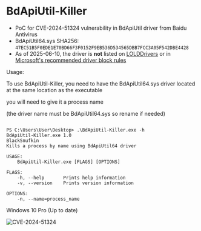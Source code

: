 # BdApiUtil-Killer
- PoC for CVE-2024-51324 vulnerability in BdApiUtil driver from Baidu Antivirus
- BdApiUtil64.sys SHA256: `47EC51B5F0EDE1E70BD66F3F0152F9EB536D534565DBB7FCC3A05F542DBE4428`
- As of 2025-06-10, the driver is **not** listed on [LOLDDrivers](https://www.loldrivers.io/) or in [Microsoft's recommended driver block rules](https://learn.microsoft.com/en-us/windows/security/application-security/application-control/windows-defender-application-control/design/microsoft-recommended-driver-block-rules)


Usage:

To use BdApiUtil-Killer, you need to have the BdApiUtil64.sys driver located at the same location as the executable

you will need to give it a process name

(the driver name must be BdApiUtil64.sys so rename if needed)

```text

PS C:\Users\User\Desktop> .\BdApiUtil-Killer.exe -h
BdApiUtil-Killer.exe 1.0
BlackSnufkin
Kills a process by name using BdApiUtil64 driver

USAGE:
    BdApiUtil-Killer.exe [FLAGS] [OPTIONS]

FLAGS:
    -h, --help       Prints help information
    -v, --version    Prints version information

OPTIONS:
    -n, --name=process_name
```

Windows 10 Pro (Up to date)

![CVE-2024-51324](https://github.com/user-attachments/assets/e14b806b-eff4-4ef7-a34b-14abf9b86f86)


